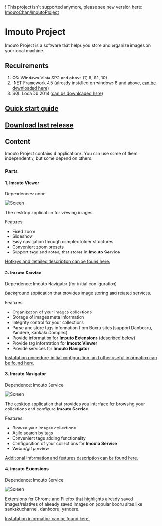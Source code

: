 ! This project isn't supported anymore, please see new version here:
[ImoutoChan/ImoutoProject](https://github.com/ImoutoChan/ImoutoRebirth)

# Imouto Project
Imouto Project is a software  that helps you store and organize images on your local machine.

## Requirements
1. OS: Windows Vista SP2 and above (7, 8, 8.1, 10)
2. .NET Framework 4.5 (already installed on windows  8 and above, [can be downloaded here](https://www.microsoft.com/en-US/download/details.aspx?id=42642))
3. SQL LocalDb 2014 ([can be downloaded here](https://www.microsoft.com/en-US/download/details.aspx?id=42299))

## [Quick start guide](https://github.com/ImoutoChan/ImoutoProject/wiki/Quick-start-guide)

## [Download last release](https://github.com/ImoutoChan/ImoutoProject/releases)

## Content
Imouto Project contains 4 applications. You can use some of them independently, but some depend on others.

### Parts

#### 1. Imouto Viewer
Dependences: none

![Screen](https://dl.dropbox.com/s/6vygurlfirce8rl/2015-10-10_22-10-55.png)

The desktop application for viewing images. 

Features:
* Fixed zoom
* Slideshow
* Easy navigation through complex folder structures
* Convenient zoom presets
* Support tags and notes, that stores in **Imouto Service**

[Hotkeys and detailed description can be found here.](https://github.com/ImoutoChan/ImoutoProject/wiki/Imouto-Viewer)

#### 2. Imouto Service
Dependence: Imouto Navigator (for initial configuration)

Background application that provides image storing and related services.

Features:
* Organization of your images collections
* Storage of images meta information
* Integrity control for your collections
* Parse and store tags information from Booru sites (support Danbooru, Yandere, SankakuComplex)
* Provide information for **Imouto Extensions** (described below)
* Provide tag information for **Imouto Viewer**
* Provide services for **Imouto Navigator**

[Installation procedure, initial configuration, and other useful information can be found here.](https://github.com/ImoutoChan/ImoutoProject/wiki/Imouto-Service)

#### 3. Imouto Navigator
Dependence: Imouto Service

![Screen](https://dl.dropbox.com/s/030cmr8qsi1giqh/2015-10-10_22-25-15.png?dl=0)

The desktop application that provides you interface for browsing your collections and configure **Imouto Service**.

Features:
* Browse your images collections
* Agile search by tags
* Convenient tags adding functionality
* Configuration of your collections for **Imouto Service**
* Webm/gif preview

[Additional information and features description can be found here.](https://github.com/ImoutoChan/ImoutoProject/wiki/Imouto-Navigator)

#### 4. Imouto Extensions
Dependence: Imouto Service

![Screen](https://dl.dropbox.com/s/elf3rkcfkf4esxx/2015-10-10_21-28-43.png?dl=0)

Extensions for Chrome and Firefox that highlights already saved images/relatives of already saved images on popular booru sites like sankakuchannel, danbooru, yandere.

[Installation information can be found here.](https://github.com/ImoutoChan/ImoutoProject/wiki/Imouto-Extensions)
